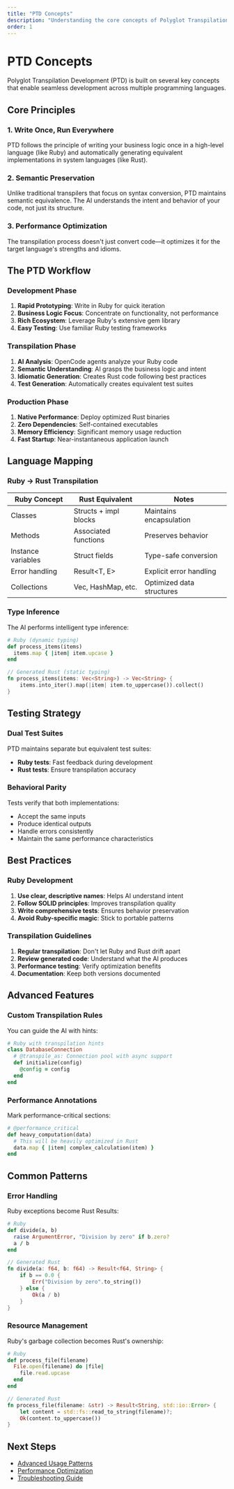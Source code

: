 ```yaml
---
title: "PTD Concepts"
description: "Understanding the core concepts of Polyglot Transpilation Development"
order: 1
---
```


# PTD Concepts

Polyglot Transpilation Development (PTD) is built on several key concepts that enable seamless development across multiple programming languages.

## Core Principles

### 1. Write Once, Run Everywhere

PTD follows the principle of writing your business logic once in a high-level language (like Ruby) and automatically generating equivalent implementations in system languages (like Rust).

### 2. Semantic Preservation

Unlike traditional transpilers that focus on syntax conversion, PTD maintains semantic equivalence. The AI understands the intent and behavior of your code, not just its structure.

### 3. Performance Optimization

The transpilation process doesn't just convert code—it optimizes it for the target language's strengths and idioms.

## The PTD Workflow

### Development Phase

1. **Rapid Prototyping**: Write in Ruby for quick iteration
2. **Business Logic Focus**: Concentrate on functionality, not performance
3. **Rich Ecosystem**: Leverage Ruby's extensive gem library
4. **Easy Testing**: Use familiar Ruby testing frameworks

### Transpilation Phase

1. **AI Analysis**: OpenCode agents analyze your Ruby code
2. **Semantic Understanding**: AI grasps the business logic and intent
3. **Idiomatic Generation**: Creates Rust code following best practices
4. **Test Generation**: Automatically creates equivalent test suites

### Production Phase

1. **Native Performance**: Deploy optimized Rust binaries
2. **Zero Dependencies**: Self-contained executables
3. **Memory Efficiency**: Significant memory usage reduction
4. **Fast Startup**: Near-instantaneous application launch

## Language Mapping

### Ruby → Rust Transpilation

| Ruby Concept | Rust Equivalent | Notes |
|--------------|-----------------|-------|
| Classes | Structs + impl blocks | Maintains encapsulation |
| Methods | Associated functions | Preserves behavior |
| Instance variables | Struct fields | Type-safe conversion |
| Error handling | Result<T, E> | Explicit error handling |
| Collections | Vec, HashMap, etc. | Optimized data structures |

### Type Inference

The AI performs intelligent type inference:

```ruby
# Ruby (dynamic typing)
def process_items(items)
  items.map { |item| item.upcase }
end
```

```rust
// Generated Rust (static typing)
fn process_items(items: Vec<String>) -> Vec<String> {
    items.into_iter().map(|item| item.to_uppercase()).collect()
}
```

## Testing Strategy

### Dual Test Suites

PTD maintains separate but equivalent test suites:

- **Ruby tests**: Fast feedback during development
- **Rust tests**: Ensure transpilation accuracy

### Behavioral Parity

Tests verify that both implementations:
- Accept the same inputs
- Produce identical outputs
- Handle errors consistently
- Maintain the same performance characteristics

## Best Practices

### Ruby Development

1. **Use clear, descriptive names**: Helps AI understand intent
2. **Follow SOLID principles**: Improves transpilation quality
3. **Write comprehensive tests**: Ensures behavior preservation
4. **Avoid Ruby-specific magic**: Stick to portable patterns

### Transpilation Guidelines

1. **Regular transpilation**: Don't let Ruby and Rust drift apart
2. **Review generated code**: Understand what the AI produces
3. **Performance testing**: Verify optimization benefits
4. **Documentation**: Keep both versions documented

## Advanced Features

### Custom Transpilation Rules

You can guide the AI with hints:

```ruby
# Ruby with transpilation hints
class DatabaseConnection
  # @transpile_as: Connection pool with async support
  def initialize(config)
    @config = config
  end
end
```

### Performance Annotations

Mark performance-critical sections:

```ruby
# @performance_critical
def heavy_computation(data)
  # This will be heavily optimized in Rust
  data.map { |item| complex_calculation(item) }
end
```

## Common Patterns

### Error Handling

Ruby exceptions become Rust Results:

```ruby
# Ruby
def divide(a, b)
  raise ArgumentError, "Division by zero" if b.zero?
  a / b
end
```

```rust
// Generated Rust
fn divide(a: f64, b: f64) -> Result<f64, String> {
    if b == 0.0 {
        Err("Division by zero".to_string())
    } else {
        Ok(a / b)
    }
}
```

### Resource Management

Ruby's garbage collection becomes Rust's ownership:

```ruby
# Ruby
def process_file(filename)
  File.open(filename) do |file|
    file.read.upcase
  end
end
```

```rust
// Generated Rust
fn process_file(filename: &str) -> Result<String, std::io::Error> {
    let content = std::fs::read_to_string(filename)?;
    Ok(content.to_uppercase())
}
```

## Next Steps

- [Advanced Usage Patterns](/docs/guides/advanced-usage)
- [Performance Optimization](/docs/reference/performance)
- [Troubleshooting Guide](/docs/reference/troubleshooting)